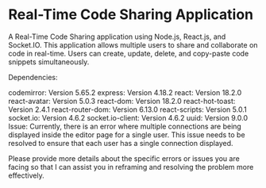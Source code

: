 # Real-Time Code Sharing Application
A Real-Time Code Sharing application using Node.js, React.js, and Socket.IO. This application allows multiple users to share and collaborate on code in real-time. Users can create, update, delete, and copy-paste code snippets simultaneously.

Dependencies:

codemirror: Version 5.65.2
express: Version 4.18.2
react: Version 18.2.0
react-avatar: Version 5.0.3
react-dom: Version 18.2.0
react-hot-toast: Version 2.4.1
react-router-dom: Version 6.13.0
react-scripts: Version 5.0.1
socket.io: Version 4.6.2
socket.io-client: Version 4.6.2
uuid: Version 9.0.0
Issue:
Currently, there is an error where multiple connections are being displayed inside the editor page for a single user. This issue needs to be resolved to ensure that each user has a single connection displayed.

Please provide more details about the specific errors or issues you are facing so that I can assist you in reframing and resolving the problem more effectively.